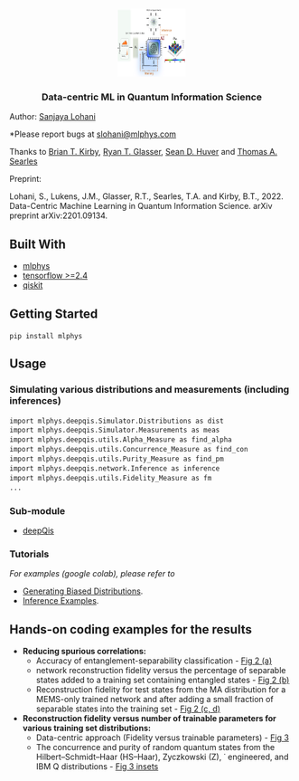 
<!-- PROJECT LOGO -->
<br />
<p align="center">
  <a href="https://github.com/slohani-ai/LG-OAM-simulations-with-Tensors/">
    <img src="logo-image/methods.png" alt="Logo" width="120" height="120">
  </a>

  <h3 align="center">Data-centric ML in Quantum Information Science</h3>

Author: [Sanjaya Lohani](https://sanjayalohani.com)

*Please report bugs at slohani@mlphys.com

Thanks to [Brian T. Kirby](https://briankirby.github.io/), [Ryan T. Glasser](http://www.tulane.edu/~rglasser97/), [Sean D. Huver](https://developer.nvidia.com/blog/author/shuver/) and [Thomas A. Searles](https://ece.uic.edu/profiles/searles-thomas/)

Preprint:

Lohani, S., Lukens, J.M., Glasser, R.T., Searles, T.A. and Kirby, B.T., 2022. Data-Centric Machine Learning in Quantum Information Science. arXiv preprint arXiv:2201.09134.

## Built With
* [mlphys](https://pypi.org/project/mlphys/)
* [tensorflow >=2.4](https://www.tensorflow.org/)
* [qiskit](https://qiskit.org)



<!-- GETTING STARTED -->
## Getting Started

```pip install mlphys```

<!-- USAGE EXAMPLES -->
## Usage
### Simulating various distributions and measurements (including inferences)
```sh
import mlphys.deepqis.Simulator.Distributions as dist
import mlphys.deepqis.Simulator.Measurements as meas
import mlphys.deepqis.utils.Alpha_Measure as find_alpha
import mlphys.deepqis.utils.Concurrence_Measure as find_con
import mlphys.deepqis.utils.Purity_Measure as find_pm
import mlphys.deepqis.network.Inference as inference
import mlphys.deepqis.utils.Fidelity_Measure as fm
...
```
### Sub-module
* <a href="https://github.com/slohani-ai/machine-learning-for-physical-sciences/tree/main/mlphys/deepqis">deepQis</a>

### Tutorials
_For examples (google colab), please refer to_ 
* [Generating Biased Distributions](https://github.com/slohani-ai/machine-learning-for-physical-sciences/blob/main/mlphys/deepqis/Biased_distributions_random_Q_states.ipynb). 
* [Inference Examples](https://github.com/slohani-ai/machine-learning-for-physical-sciences/blob/main/mlphys/deepqis/Inference_examples.ipynb).

## Hands-on coding examples for the results
* **Reducing spurious correlations:**
    * Accuracy of entanglement-separability classification - [Fig 2 (a)](https://github.com/slohani-ai/data-centric-in-qis/blob/master/Toy-model/MEMS/plots/Fig%202%20a.ipynb)
    * network reconstruction fidelity versus the percentage of separable states added to a training set containing entangled states - [Fig 2 (b)](https://github.com/slohani-ai/data-centric-in-qis/blob/master/Toy-model/MEMS/plots/Fig%202%20b.ipynb)
    * Reconstruction fidelity for test states from the MA distribution for a MEMS-only trained network and after adding a small
fraction of separable states into the training set - [Fig 2 (c, d)](https://github.com/slohani-ai/data-centric-in-qis/blob/master/Toy-model/CP_werner_with_MA/Fig%202%20c%20and%20d.ipynb)
* **Reconstruction fidelity versus number of trainable parameters for various training set distributions:**
    * Data-centric approach (Fidelity versus trainable parameters) - [Fig 3](https://github.com/slohani-ai/data-centric-in-qis/blob/master/Distributions/Simulation/plots/Fidelity_vs_trainable_params/Fig%203.ipynb)  
    * The concurrence and purity of random quantum states from the Hilbert–Schmidt–Haar (HS–Haar), Zyczkowski (Z), ˙
engineered, and IBM Q distributions - [Fig 3 insets](https://github.com/slohani-ai/data-centric-in-qis/blob/master/Distributions/Simulation/plots/histograms/Fig%203%20insets.ipynb)

